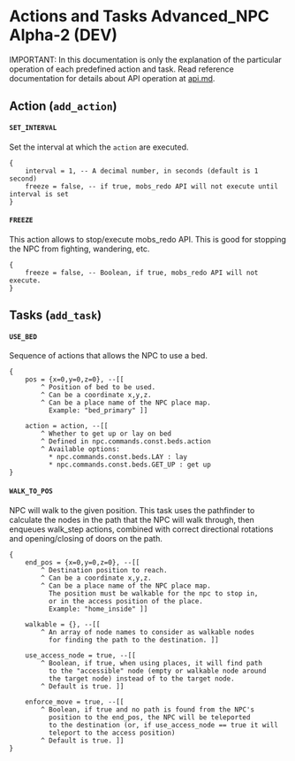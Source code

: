 Actions and Tasks
Advanced_NPC Alpha-2 (DEV)
==========================

IMPORTANT: In this documentation is only the explanation of the particular operation of each predefined 
action and task. Read reference documentation for details about API operation at [api.md](api.md).

Action (`add_action`)
---------------------

#### `SET_INTERVAL` 
Set the interval at which the `action` are executed.

    {
        interval = 1, -- A decimal number, in seconds (default is 1 second)
        freeze = false, -- if true, mobs_redo API will not execute until interval is set
    }

#### `FREEZE` 
This action allows to stop/execute mobs_redo API. 
This is good for stopping the NPC from fighting, wandering, etc.
  
    {
        freeze = false, -- Boolean, if true, mobs_redo API will not execute.
    }

Tasks (`add_task`)
------------------

#### `USE_BED` 
Sequence of actions that allows the NPC to use a bed.

    {
        pos = {x=0,y=0,z=0}, --[[
            ^ Position of bed to be used.
            ^ Can be a coordinate x,y,z.
            ^ Can be a place name of the NPC place map.
              Example: "bed_primary" ]]
        
        action = action, --[[ 
            ^ Whether to get up or lay on bed
            ^ Defined in npc.commands.const.beds.action
            ^ Available options:
              * npc.commands.const.beds.LAY : lay
              * npc.commands.const.beds.GET_UP : get up
    }

#### `WALK_TO_POS`
NPC will walk to the given position. This task uses the pathfinder to calculate the nodes 
in the path that the NPC will walk through, then enqueues walk_step actions, combined with 
correct directional rotations and opening/closing of doors on the path.

    {
        end_pos = {x=0,y=0,z=0}, --[[
            ^ Destination position to reach.
            ^ Can be a coordinate x,y,z.
            ^ Can be a place name of the NPC place map.
              The position must be walkable for the npc to stop in, 
              or in the access position of the place.
              Example: "home_inside" ]]
        
        walkable = {}, --[[
            ^ An array of node names to consider as walkable nodes 
              for finding the path to the destination. ]]
        
        use_access_node = true, --[[
            ^ Boolean, if true, when using places, it will find path 
              to the "accessible" node (empty or walkable node around 
              the target node) instead of to the target node. 
            ^ Default is true. ]]
        
        enforce_move = true, --[[
            ^ Boolean, if true and no path is found from the NPC's 
              position to the end_pos, the NPC will be teleported 
              to the destination (or, if use_access_node == true it will 
              teleport to the access position)
            ^ Default is true. ]]
    }
